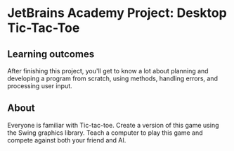# JetBrains Academy Project: Desktop Tic-Tac-Toe
## Learning outcomes
After finishing this project, you'll get to know a lot about planning and developing a program from scratch, using methods, handling errors, and processing user input.
## About
Everyone is familiar with Tic-tac-toe. Create a version of this game using the Swing graphics library. Teach a computer to play this game and compete against both your friend and AI.
